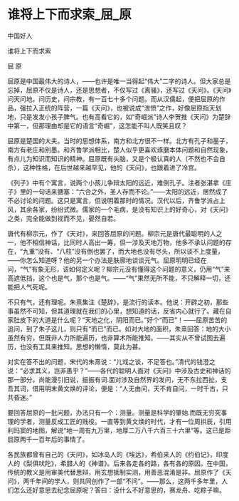 # 谁将上下而求索_屈_原

中国好人

谁将上下而求索

屈 原

屈原是中国最伟大的诗人，——也许是唯一当得起“伟大”二字的诗人。但大家总是忘掉，屈原不仅是诗人，还是思想者，不仅写过《离骚》，还写过《天问》。《天问》问天问地，问历史，问宗教，有一百七十多个问题。而从汉儒起，便把屈原的作品，强拉入正统的阵营，一篇《天问》，也被说成“泄愤”之作，好像屈原指天划地，只是发发小孩子脾气。也有高看它的，如“奇崛派”诗人李贺推《天问》为楚辞中第一，但那理由却是它的语言“奇崛”，这怎能不叫人既笑且叹？

屈原是楚国的大夫。当时的思想体系，南方和北方很不一样。北方有孔子和墨子，南方有老庄和别墨。和齐鲁学派相比，楚人似乎更喜欢琢磨本体问题和自然现象，有点儿为知识而知识的精神。屈原既有头脑，又是个极认真的人（不然也不会自杀），这种性格，在后世越来越罕见，他的《天问》，也跟着进了冷宫。

《列子》中有个寓言，说两个小孩儿争辩太阳的远近，难倒孔子。注者张湛拿《庄子》里的一句话来搪塞：“六合之外，圣人存而不论。”——太阳的远近，居然成了不必讨论的问题。这只是寓言，但说明着那时的情况。汉代以后，齐鲁学派占上风，其余各家，纷纷式微。儒家的一个毛病，是没有知识上的好奇心，对《天问》之类，完全能做到视而不见，晏然自若。

唐代有柳宗元，作了《天对》，来回答屈原的问题。柳宗元是唐代最聪明的人之一，他不相信神话，比同时人高出一筹，但一涉及天地万物，他多不承认问题的存在，“九重”没有、“八柱”没有倒也罢了，而大地也没有尽头，所以谈不上度量，——你怎么知道呀？他的另一个办法是肤廓地谈谈元气。屈原明明已经在问，“气”有象无形，该如何定义呢？柳宗元没有懂得这个问题的意义，仍用“气”来高遮低挡，这个也是气，那个也是气。——“气”果然无所不能，不只解释一切，还能把人气死呢。

不只有气，还有理呢。朱熹集注《楚辞》，是流行的读本。他说：开辟之初，那些事虽然不可知，但其道理就在我们的心里，想知道的话，反省内心就行了。藏在自家肚皮下的大道是什么呢？“天地之化，阴阳而已。”好个“而已”！——屈原苦苦的追问，到了朱子这儿，则只有“而已”而已。如对大地的面积，朱熹回答：地的大小虽然有穷，但既非人力所能遍历，也非算术所能推知。——其实从不曾试图去遍历，也没有工具来推知。思想的懒惰，莫此为甚。

对实在答不出的问题，宋代的朱熹说：“儿戏之谈，不足答也。”清代的钱澄之说：“必求其义，岂非愚乎？”——各代的聪明人面对《天问》中涉及古史和神话的那一部分，尚能漫引旧说，振振有词.面对涉及自然界的发问，无不东拉西扯，支吾其词，借用明末黄文焕的评论，便是：“人无由问，天不肯自问，一时千古，只共昏迷。”

要回答屈原的一批问题，办法只有一个：测量。测量是科学的肇始.而既无穷究事理的学者，测量反成工匠的贱役。一直等到黄文焕的时代，才有一位周拱辰，引用利玛窦的地图，解说“地一周有九万里，地厚二万八千六百三十六里”等。这已是距屈原两千一百年后的事情了。

各民族都曾有自己的《天问》，如冰岛人的《埃达》，希伯来人的《约伯记》，印度人的《梨俱吠陀》，希腊人的《神谱》。后来各走各的路，各有各的原因。在中国，传统的教义是用审美代替思辩，用玄想抵制实测，用善恶混淆是非。屈原作了《天问》，两千年间的学人，则共同创作了一部“不问”。——那么，这两千多年里，人们怎么还好意思去纪念屈原呢？答曰：没什么不好意思的，赛龙舟、吃粽子嘛。